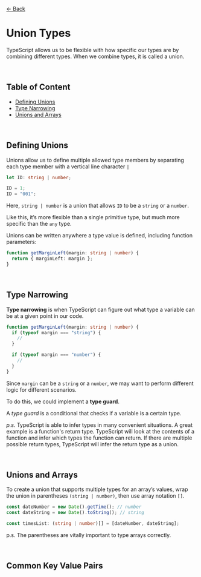 [&larr; Back](./README.md)

# Union Types

TypeScript allows us to be flexible with how specific our types are by combining different types. When we combine types, it is called a union.

<br>

## Table of Content

- [Defining Unions](#defining-unions)
- [Type Narrowing](#type-narrowing)
- [Unions and Arrays](#unions-and-arrays)

<br>

## Defining Unions

Unions allow us to define multiple allowed type members by separating each type member with a vertical line character `|`

```ts
let ID: string | number;

ID = 1;
ID = "001";
```

Here, `string | number` is a union that allows `ID` to be a `string` or a `number`.

Like this, it’s more flexible than a single primitive type, but much more specific than the `any` type.

Unions can be written anywhere a type value is defined, including function parameters:

```ts
function getMarginLeft(margin: string | number) {
  return { marginLeft: margin };
}
```

<br>

## Type Narrowing

**Type narrowing** is when TypeScript can figure out what type a variable can be at a given point in our code.

```ts
function getMarginLeft(margin: string | number) {
  if (typeof margin === "string") {
    //
  }

  if (typeof margin === "number") {
    //
  }
}
```

Since `margin` can be a `string` or a `number`, we may want to perform different logic for different scenarios.

To do this, we could implement a **type guard**.

A _type guard_ is a conditional that checks if a variable is a certain type.

_p.s._ TypeScript is able to infer types in many convenient situations. A great example is a function's return type. TypeScript will look at the contents of a function and infer which types the function can return. If there are multiple possible return types, TypeScript will infer the return type as a union.

<br>

## Unions and Arrays

To create a union that supports multiple types for an array’s values, wrap the union in parentheses `(string | number)`, then use array notation `[]`.

```ts
const dateNumber = new Date().getTime(); // number
const dateString = new Date().toString(); // string

const timesList: (string | number)[] = [dateNumber, dateString];
```

p.s. The parentheses are vitally important to type arrays correctly.

<br>

## Common Key Value Pairs

